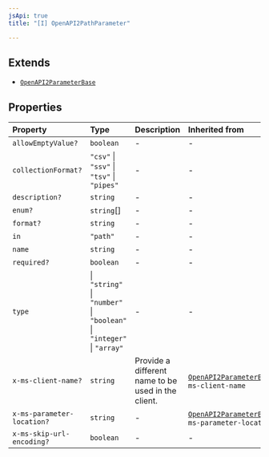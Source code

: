 ```yaml
---
jsApi: true
title: "[I] OpenAPI2PathParameter"

---
```

## Extends

- [`OpenAPI2ParameterBase`](OpenAPI2ParameterBase.md)

## Properties

| Property | Type | Description | Inherited from |
| :------ | :------ | :------ | :------ |
| `allowEmptyValue?` | `boolean` | - | - |
| `collectionFormat?` | `"csv"` \| `"ssv"` \| `"tsv"` \| `"pipes"` | - | - |
| `description?` | `string` | - | - |
| `enum?` | `string`[] | - | - |
| `format?` | `string` | - | - |
| `in` | `"path"` | - | - |
| `name` | `string` | - | - |
| `required?` | `boolean` | - | - |
| `type` |  \| `"string"` \| `"number"` \| `"boolean"` \| `"integer"` \| `"array"` | - | - |
| `x-ms-client-name?` | `string` | Provide a different name to be used in the client. | [`OpenAPI2ParameterBase`](OpenAPI2ParameterBase.md).`x-ms-client-name` |
| `x-ms-parameter-location?` | `string` | - | [`OpenAPI2ParameterBase`](OpenAPI2ParameterBase.md).`x-ms-parameter-location` |
| `x-ms-skip-url-encoding?` | `boolean` | - | - |
